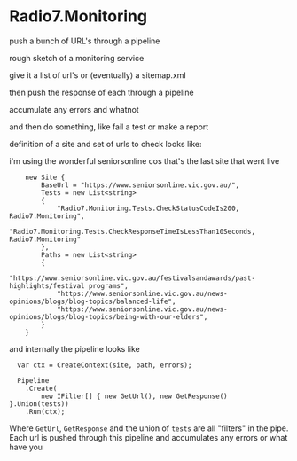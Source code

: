 # Radio7.Monitoring
push a bunch of URL's through a pipeline

rough sketch of a monitoring service

give it a list of url's or (eventually) a sitemap.xml

then push the response of each through a pipeline

accumulate any errors and whatnot

and then do something, like fail a test or make a report

definition of a site and set of urls to check looks like:

i'm using the wonderful seniorsonline cos that's the last site that went live

```
    new Site {
        BaseUrl = "https://www.seniorsonline.vic.gov.au/",
        Tests = new List<string>
        {
            "Radio7.Monitoring.Tests.CheckStatusCodeIs200, Radio7.Monitoring",
            "Radio7.Monitoring.Tests.CheckResponseTimeIsLessThan10Seconds, Radio7.Monitoring"
        },
        Paths = new List<string>
        {
            "https://www.seniorsonline.vic.gov.au/festivalsandawards/past-highlights/festival programs",
            "https://www.seniorsonline.vic.gov.au/news-opinions/blogs/blog-topics/balanced-life",
            "https://www.seniorsonline.vic.gov.au/news-opinions/blogs/blog-topics/being-with-our-elders",
        }
    }
```  

and internally the pipeline looks like

```
  var ctx = CreateContext(site, path, errors);

  Pipeline
    .Create(
        new IFilter[] { new GetUrl(), new GetResponse() }.Union(tests))
    .Run(ctx);

```

Where `GetUrl`, `GetResponse` and the union of `tests` are all "filters" in the pipe.
Each url is pushed through this pipeline and accumulates any errors or what have you
